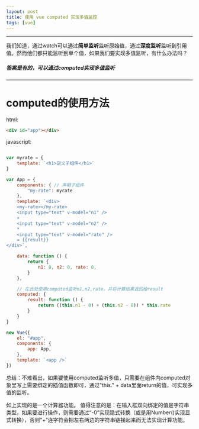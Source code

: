 ```yaml
---
layout: post
title: 使用 vue computed 实现多值监控
tags: [vue]
---
```

 
---
我们知道，通过watch可以通过**简单监听**监听原始值，通过**深度监听**监听到引用值。然而他们都只能监听到单个值，如果我们要实现多值监听，有什么办法吗？

##### 答案是有的，可以通过computed实现多值监听


---
# computed的使用方法

html:
```html
<div id="app"></div>
```

javascript:
```javascript

var myrate = {
    template: `<h1>定义子组件</h1>`
}

var App = {
    components: { // 声明子组件
        "my-rate": myrate
    },
    template: `<div>
    <my-rate></my-rate>
    <input type="text" v-model="n1" />
    +
    <input type="text" v-model="n2" />
    *
    <input type="text" v-model="rate" />
    = {{result}}
</div>`,

    data: function () {
        return {
            n1: 0, n2: 0, rate: 0,
        }
    },

    // 在此处使用computed监听n1,n2,rate。并将计算结果返回给result
    computed: {
        result: function () {
            return ((this.n1 - 0) + (this.n2 - 0)) * this.rate
        }
    }
}

new Vue({
    el: "#app",
    components: {
        app: App,
    },
    template: `<app />`
})

```

总结：不难看出，如果要使用computed监听多值，只需要在组件内computed对象里写上需要绑定的插值函数即可，通过"this." + data里面return的值，可实现多值的监听。

如上实现的是一个计算器功能。
值得注意的是：在输入框双向绑定的值是字符串类型，如果要进行操作，则需要通过“-0”实现隐式转换（或是用Number()实现显式转换），否则“+”连字符会把左右两边的字符串链接起来而无法实现计算功能。